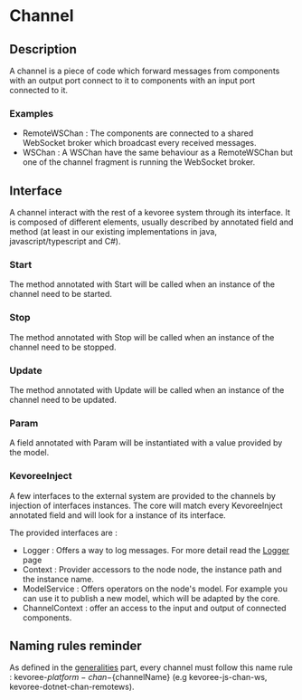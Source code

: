 # Channel
## Description
A channel is a piece of code which forward messages from components with an output port connect to it to components with an input port connected to it.

### Examples
 * RemoteWSChan : The components are connected to a shared WebSocket broker which broadcast every received messages.
 * WSChan : A WSChan have the same behaviour as a RemoteWSChan but one of the channel fragment is running the WebSocket broker.

## Interface
A channel interact with the rest of a kevoree system through its interface.
It is composed of different elements, usually described by annotated field and method (at least in our existing implementations in java, javascript/typescript and C#).

### Start
The method annotated with Start will be called when an instance of the channel need to be started.

### Stop
The method annotated with Stop will be called when an instance of the channel need to be stopped.

### Update
The method annotated with Update will be called when an instance of the channel need to be updated.

### Param
A field annotated with Param will be instantiated with a value provided by the model.

### KevoreeInject
A few interfaces to the external system are provided to the channels by injection of interfaces instances.
The core will match every KevoreeInject annotated field and will look for a instance of its interface.

The provided interfaces are :
 * Logger : Offers a way to log messages. For more detail read the [Logger](../logger.md) page
 * Context : Provider accessors to the node node, the instance path and the instance name.
 * ModelService : Offers operators on the node's model. For example you can use it to publish a new model, which will be adapted by the core.
 * ChannelContext : offer an access to the input and output of connected components.


## Naming rules reminder
As defined in the [generalities](../generalities.md) part, every channel must follow this name rule : kevoree-${platform}-chan-${channelName} (e.g kevoree-js-chan-ws, kevoree-dotnet-chan-remotews).

